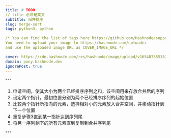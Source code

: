 ```yaml
---
title: # TODO
// title 必须是英文
subtitle: 归并排序
slug: merge-sort
tags: python3, python 

/* You can find the list of tags here https://github.com/Hashnode/support/blob/main/misc/tags.json
You need to upload your image to https://hashnode.com/uploader 
and use the uploaded image URL as COVER_IMAGE_URL */ 

cover: https://cdn.hashnode.com/res/hashnode/image/upload/v1654873553830/Lr3zj-rih.jpeg?auto=compress
domain: pony.hashnode.dev
ignorePost: true
---
```

"""
1. 申请空间，使其大小为两个已经排序序列之和，该空间用来存放合并后的序列
2. 设定两个指针，最初位置分别为两个已经排序序列的起始位置
3. 比较两个指针所指向的元素，选择相对小的元素放入合并空间，并移动指针到下一个位置
4. 重复步骤3直到某一指针达到序列尾
5. 将另一序列剩下的所有元素直到复制到合并序列尾

"""
